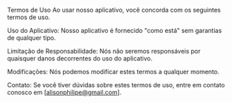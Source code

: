 Termos de Uso
Ao usar nosso aplicativo, você concorda com os seguintes termos de uso.

Uso do Aplicativo:
Nosso aplicativo é fornecido "como está" sem garantias de qualquer tipo.

Limitação de Responsabilidade:
Nós não seremos responsáveis por quaisquer danos decorrentes do uso do aplicativo.

Modificações:
Nós podemos modificar estes termos a qualquer momento.

Contato:
Se você tiver dúvidas sobre estes termos de uso, entre em contato conosco em [alisonphilipe@gmail.com].
